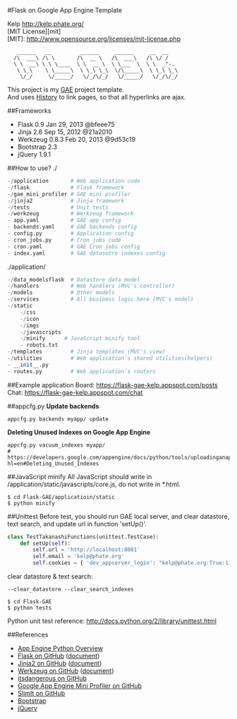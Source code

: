 #Flask on Google App Engine Template

Kelp http://kelp.phate.org/  
[MIT License][mit]  
[MIT]: http://www.opensource.org/licenses/mit-license.php

```
   ______   __         ______     ______     __  __
  /\  ___\ /\ \       /\  __ \   /\  ___\   /\ \/ /
  \ \  __\ \ \ \____  \ \  __ \  \ \___  \  \ \  _"-.
   \ \_\    \ \_____\  \ \_\ \_\  \/\_____\  \ \_\ \_\
    \/_/     \/_____/   \/_/\/_/   \/_____/   \/_/\/_/
```

This project is my <a href="https://developers.google.com/appengine/" target="_blank">GAE</a> project template.  
And uses <a href="http://www.whatwg.org/specs/web-apps/current-work/#history-0" target="_blank">History</a> to link pages, so that all hyperlinks are ajax.  


##Frameworks
+ Flask 0.9 Jan 29, 2013 @bfeee75
+ Jinja 2.6 Sep 15, 2012 @21a2010
+ Werkzeug 0.8.3 Feb 20, 2013 @9d53c19
+ Bootstrap 2.3
+ jQuery 1.9.1



##How to use?
./
```Python
-/application       # Web application code
-/flask             # Flask framework
-/gae_mini_profiler # GAE mini profiler
-/jinja2            # Jinja framework
-/tests             # Unit tests
-/werkzeug          # Werkzeug framework
- app.yaml          # GAE app config
- backends.yaml     # GAE backends config
- config.py         # Application config
- cron_jobs.py      # Cron jobs code
- cron.yaml         # GAE Cron jobs config
- index.yaml        # GAE datasotre indexes config
```

./application/
```Python
-/data_modelsflask  # Datastore data model
-/handlers          # Web handlers (MVC's controller)
-/models            # Other models
-/services          # All business logic here (MVC's model)
-/static
    -/css
    -/icon
    -/imgs
    -/javascripts
    -/minify      # JavaScript minify tool
    - robots.txt
-/templates         # Jinja templates (MVC's view)
-/utilities         # Web application's shared utilities(helpers)
- __init__.py
- routes.py         # Web application's routers
```


##Example application
Board: https://flask-gae-kelp.appspot.com/posts  
Chat: https://flask-gae-kelp.appspot.com/chat  


##appcfg.py
**Update backends**
```
appcfg.py backends myapp/ update
```

**Deleting Unused Indexes on Google App Engine**
```
appcfg.py vacuum_indexes myapp/
# https://developers.google.com/appengine/docs/python/tools/uploadinganapp?hl=en#Deleting_Unused_Indexes
```


##JavaScript minify
All JavaScript should write in /application/static/javascripts/core.js, do not write in *.html.
```
$ cd Flask-GAE/applicatioin/static
$ python minify
```


##Unittest
Before test, you should run GAE local server, and clear datastore, text search, and update url in function 'setUp()'.
```Python
class TestTakanashiFunctions(unittest.TestCase):
    def setUp(self):
        self.url = 'http://localhost:8081'
        self.email = 'kelp@phate.org'
        self.cookies = { 'dev_appserver_login': "kelp@phate.org:True:111325016121394242422" }
```
clear datastore & text search:
```
--clear_datastore --clear_search_indexes
```
```
$ cd Flask-GAE
$ python tests
```
Python unit test reference: <a href="http://docs.python.org/2/library/unittest.html" target="_blank">http://docs.python.org/2/library/unittest.html</a>



##References
+ <a href="https://developers.google.com/appengine/docs/python/overview" target="_blank">App Engine Python Overview</a>
+ <a href="https://github.com/mitsuhiko/flask" target="_blank">Flask on GitHub</a>
(<a href="http://flask.pocoo.org/" target="_blank">document</a>)
+ <a href="https://github.com/mitsuhiko/jinja2" target="_blank">Jinja2 on GitHub</a>
(<a href="http://jinja.pocoo.org/" target="_blank">document</a>)
+ <a href="https://github.com/mitsuhiko/werkzeug" target="_blank">Werkzeug on GitHub</a>
(<a href="http://werkzeug.pocoo.org/" target="_blank">document</a>)
+ <a href="https://github.com/mitsuhiko/itsdangerous" target="_blank">itsdangerous on GitHub</a>
+ <a href="https://github.com/kamens/gae_mini_profiler" target="_blank">Google App Engine Mini Profiler on GitHub</a>
+ <a href="https://github.com/rspivak/slimit" target="_blank">SlimIt on GitHub</a>
+ <a href="http://twitter.github.com/bootstrap/" target="_blank">Bootstrap</a>
+ <a href="http://jquery.com/" target="_blank">jQuery</a>
